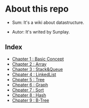 # About this repo

- Sum: It's a wiki about datastructure.

- Autor: It's writed by Sunplay.

## Index

- [Chapter 1 : Basic Concept](chp1_basic.md)
- [Chapter 2 : Array](chp2_array.m)
- [Chapter 3 : Stack&Queue](chp3_stack_queue.md)
- [Chpater 4 : LinkedList](chp4_list.md)
- [Chpater 5 : Tree](chp5_tree.md)
- [Chpater 6 : Graph](chp6_graph.md)
- [Chpater 7 : Sort](chp7_sort.md)
- [Chpater 8 : Hash](chp8_hash.md)
- [Chpater 9 : B-Tree](chp9_b_tree.md)